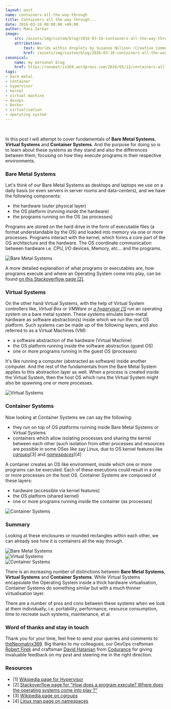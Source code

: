 ```yaml
---
layout: post
name: containers-all-the-way-through
title: Containers all the way through...
date: 2016-03-16 00:00:00 +00:00
author: Mani Sarkar
image:
    src: /assets/img/custom/blog/2016-03-16-containers-all-the-way-through/cover-image.png
    attribution:
        text: Worlds within droplets by Susanne Nilsson (Creative Commons - Attribution-ShareAlike 2.0 Generic license)
        href: /assets/img/custom/blog/2016-03-16-containers-all-the-way-through/cover-image.png
canonical:
    name: my personal blog
    href: https://neomatrix369.wordpress.com/2016/03/13/containers-all-the-way-through/
tags:
- bare metal
- container
- hypervisor 
- kernel
- virtual machine 
- devops
- Docker
- virtualisation
- operating system
--- 
```


<br/>

In this post I will attempt to cover fundamentals of **Bare Metal Systems**, **Virtual Systems** and **Container Systems**. And the purpose for doing so is to learn about these systems as they stand and also the differences between them, focusing on how they execute programs in their respective environments.

### Bare Metal Systems

Let's think of our Bare Metal Systems as desktops and laptops we use on a daily basis (or even servers in server rooms and data-centers), and we have the following components:

*   the hardware (outer physical layer)
*   the OS platform (running inside the hardware)
*   the programs running on the OS (as processes)

Programs are stored on the hard drive in the form of executable files (a format understandable by the OS) and loaded into memory via one or more processes. Programs interact with the kernel, which forms a core part of the OS architecture and the hardware. The OS coordinate communication between hardware i.e. CPU, I/O devices, Memory, etc… and the programs.

<img src="/assets/img/custom/blog/2016-03-16-containers-all-the-way-through/bare-metal-systems.png" alt="Bare Metal Systems" title="Bare Metal Systems" class="img img-center img-responsive style-screengrab">


A more detailed explanation of what programs or executables are, how programs execute and where an Operating System come into play, can be found [on this Stackoverflow page [2]](http://stackoverflow.com/questions/1599434/how-does-program-execute-where-does-the-operating-systems-come-into-play).

### Virtual Systems

On the other hand Virtual Systems, with the help of Virtual System controllers like, _Virtual Box_ or _VMWare_ or [_a_ _hypervisor [1]_](https://en.wikipedia.org/wiki/Hypervisor) run an operating system on a bare metal system. These systems emulate bare-metal hardware as software abstraction(s) inside which we run the real OS platform. Such systems can be made up of the following layers, and also referred to as a Virtual Machines (VM):

*   a software abstraction of the hardware (Virtual Machine)
*   the OS platform running inside the software abstraction (guest OS)
*   one or more programs running in the guest OS (processes)

It's like running a computer (abstracted as software) inside another computer. And the rest of the fundamentals from the Bare Metal System applies to this abstraction layer as well. When a process is created inside the Virtual System, then the host OS which runs the Virtual System might also be spawning one or more processes.

<img src="/assets/img/custom/blog/2016-03-16-containers-all-the-way-through/virtual-systems.png" alt="Virtual Systems" title="Virtual Systems" class="img img-center img-responsive style-screengrab">

### Container Systems

Now looking at Container Systems we can say the following:

*   they run on top of OS platforms running inside Bare Metal Systems or Virtual Systems
*   containers which allow isolating processes and sharing the kernel between each other (such isolation from other processes and resources are possible in some OSes like say Linux, due to OS kernel features like [_cgroups_](https://en.wikipedia.org/wiki/Cgroups)[3] and [_namespaces_](http://man7.org/linux/man-pages/man7/namespaces.7.html))[4]

A container creates an OS like environment, inside which one or more programs can be executed. Each of these executions could result in a one or more processes on the host OS. Container Systems are composed of these layers:

*   hardware (accessible via kernel features)
*   the OS platform (shared kernel)
*   one or more programs running inside the container (as processes)

<img src="/assets/img/custom/blog/2016-03-16-containers-all-the-way-through/container-systems.png" alt="Container Systems" title="Container Systems" class="img img-center img-responsive style-screengrab">

### Summary

Looking at these enclosures or rounded rectangles within each other, we can already see how it is containers all the way through.

<div class="row blog-boxes">
   <div class="blog-box homepage-blog-thumb col-md-4"> 
    <img src="/assets/img/custom/blog/2016-03-16-containers-all-the-way-through/bare-metal-systems.png" alt="Bare Metal Systems" title="Bare Metal Systems" class=" img-responsive style-screengrab" style="max-height: 100%; max-width: 100%;"> 
   </div>
   <div class="blog-box homepage-blog-thumb col-md-4">
    <img src="/assets/img/custom/blog/2016-03-16-containers-all-the-way-through/virtual-systems.png" alt="Virtual Systems" title="Virtual Systems" class="img-responsive style-screengrab" style="max-height: 100%; max-width: 100%;">
   </div>
   <div class="blog-box homepage-blog-thumb col-md-4">
    <img src="/assets/img/custom/blog/2016-03-16-containers-all-the-way-through/container-systems.png" alt="Container Systems" title="Container Systems" class="img img-responsive style-screengrab" style="max-height: 100%; max-width: 100%;"> 
  </div>
</div>

There is an increasing number of distinctions between **Bare Metal Systems**, **Virtual Systems** and **Container Systems**. While Virtual Systems encapsulate the Operating System inside a thick hardware virtualisation, Container Systems do something similar but with a much thinner virtualisation layer.

There are a number of pros and cons between these systems when we look at them individually, i.e. portability, performance, resource consumption, time to recreate such systems, maintenance, et al.

### Word of thanks and stay in touch

Thank you for your time, feel free to send your queries and comments to [theNeomatrix369](http://twitter.com/theNeomatrix369). Big thanks to my colleagues, our DevOps craftsman [Robert Firek](https://twitter.com/robertfirek) and craftsman [David Hatanian](https://twitter.com/dhatanian) from [Codurance](http://codurance.com/aboutus/ourcompany/) for giving invaluable feedback on my post and steering me in the right direction.

### Resources

* [1] [Wikipedia page for Hypervisor](https://en.wikipedia.org/wiki/Hypervisor)
* [2] [Stackoverflow page for "How does a program execute? Where does the operating systems come into play ?"](http://stackoverflow.com/questions/1599434/how-does-program-execute-where-does-the-operating-systems-come-into-play)
* [3] [Wikipedia page on cgroups](https://en.wikipedia.org/wiki/Cgroups)
* [4] [Linux man page on namespaces](http://man7.org/linux/man-pages/man7/namespaces.7.html)